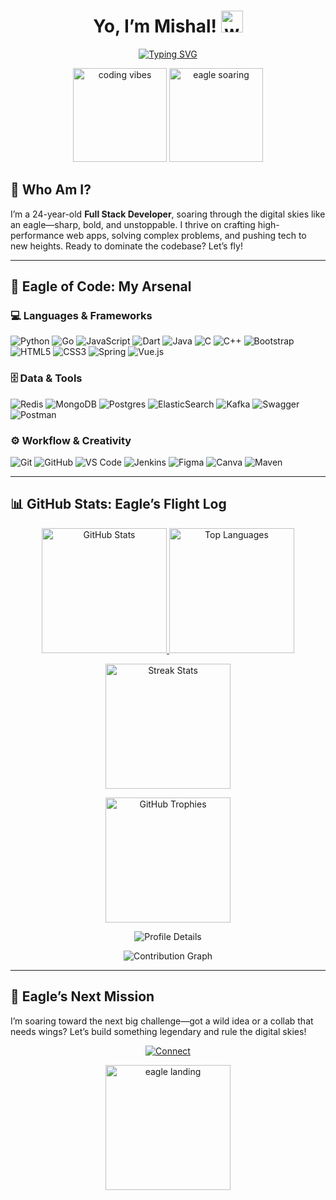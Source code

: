 <h1 align="center"> Yo, I’m Mishal! <img src="https://raw.githubusercontent.com/Mishel-07/Mishel-07/main/hand.gif" width="35px" alt="wave"> </h1> 
<p align="center">
  <a href="https://github.com/Mishel-07">
    <img src="https://readme-typing-svg.herokuapp.com?font=Orbitron&pause=800&color=00FFFF¢er=true&vCenter=true&width=450&lines=Full+Stack+Wizard;Code+Alchemist;Tech+Trailblazer;Eagle+of+Innovation" alt="Typing SVG" />
  </a>
</p>

<p align="center">
  <img src="https://media.giphy.com/media/26tPplGWjN0xLybiU/giphy.gif" width="150" alt="coding vibes">
  <img src="https://media.giphy.com/media/l0HlMnVyz255b5p5K/giphy.gif" width="150" alt="eagle soaring">
</p>

## 🚀 Who Am I?
I’m a 24-year-old **Full Stack Developer**, soaring through the digital skies like an eagle—sharp, bold, and unstoppable. I thrive on crafting high-performance web apps, solving complex problems, and pushing tech to new heights. Ready to dominate the codebase? Let’s fly!

---

## 🦅 Eagle of Code: My Arsenal

### 💻 Languages & Frameworks
<p align="left">
  <img src="https://img.shields.io/badge/python-3670A0?style=flat-square&logo=python&logoColor=ffdd54&labelColor=212121" alt="Python"> 
  <img src="https://img.shields.io/badge/go-00ADD8?style=flat-square&logo=go&logoColor=white&labelColor=212121" alt="Go"> 
  <img src="https://img.shields.io/badge/javascript-F7DF1E?style=flat-square&logo=javascript&logoColor=212121&labelColor=212121" alt="JavaScript"> 
  <img src="https://img.shields.io/badge/dart-0175C2?style=flat-square&logo=dart&logoColor=white&labelColor=212121" alt="Dart"> 
  <img src="https://img.shields.io/badge/java-ED8B00?style=flat-square&logo=java&logoColor=white&labelColor=212121" alt="Java"> 
  <img src="https://img.shields.io/badge/c-00599C?style=flat-square&logo=c&logoColor=white&labelColor=212121" alt="C"> 
  <img src="https://img.shields.io/badge/c++-00599C?style=flat-square&logo=c%2B%2B&logoColor=white&labelColor=212121" alt="C++"> 
  <img src="https://img.shields.io/badge/bootstrap-563D7C?style=flat-square&logo=bootstrap&logoColor=white&labelColor=212121" alt="Bootstrap"> 
  <img src="https://img.shields.io/badge/html5-E34F26?style=flat-square&logo=html5&logoColor=white&labelColor=212121" alt="HTML5"> 
  <img src="https://img.shields.io/badge/css3-1572B6?style=flat-square&logo=css3&logoColor=white&labelColor=212121" alt="CSS3"> 
  <img src="https://img.shields.io/badge/spring-6DB33F?style=flat-square&logo=spring&logoColor=white&labelColor=212121" alt="Spring"> 
  <img src="https://img.shields.io/badge/vue.js-4FC08D?style=flat-square&logo=vuedotjs&logoColor=white&labelColor=212121" alt="Vue.js">
</p>

### 🗄 Data & Tools
<p align="left">
  <img src="https://img.shields.io/badge/redis-DD0031?style=flat-square&logo=redis&logoColor=white&labelColor=212121" alt="Redis"> 
  <img src="https://img.shields.io/badge/mongodb-47A248?style=flat-square&logo=mongodb&logoColor=white&labelColor=212121" alt="MongoDB"> 
  <img src="https://img.shields.io/badge/postgres-316192?style=flat-square&logo=postgresql&logoColor=white&labelColor=212121" alt="Postgres"> 
  <img src="https://img.shields.io/badge/elasticsearch-005571?style=flat-square&logo=elasticsearch&logoColor=white&labelColor=212121" alt="ElasticSearch"> 
  <img src="https://img.shields.io/badge/kafka-000000?style=flat-square&logo=apachekafka&logoColor=white&labelColor=212121" alt="Kafka"> 
  <img src="https://img.shields.io/badge/swagger-85EA2D?style=flat-square&logo=swagger&logoColor=212121&labelColor=212121" alt="Swagger"> 
  <img src="https://img.shields.io/badge/postman-FF6C37?style=flat-square&logo=postman&logoColor=white&labelColor=212121" alt="Postman">
</p>

### ⚙️ Workflow & Creativity
<p align="left">
  <img src="https://img.shields.io/badge/git-F05033?style=flat-square&logo=git&logoColor=white&labelColor=212121" alt="Git"> 
  <img src="https://img.shields.io/badge/github-181717?style=flat-square&logo=github&logoColor=white&labelColor=212121" alt="GitHub"> 
  <img src="https://img.shields.io/badge/vscode-007ACC?style=flat-square&logo=visual-studio-code&logoColor=white&labelColor=212121" alt="VS Code"> 
  <img src="https://img.shields.io/badge/jenkins-D24939?style=flat-square&logo=jenkins&logoColor=white&labelColor=212121" alt="Jenkins"> 
  <img src="https://img.shields.io/badge/figma-F24E1E?style=flat-square&logo=figma&logoColor=white&labelColor=212121" alt="Figma"> 
  <img src="https://img.shields.io/badge/canva-00C4CC?style=flat-square&logo=canva&logoColor=white&labelColor=212121" alt="Canva"> 
  <img src="https://img.shields.io/badge/maven-C71A36?style=flat-square&logo=apache-maven&logoColor=white&labelColor=212121" alt="Maven">
</p>

---

## 📊 GitHub Stats: Eagle’s Flight Log
<p align="center">
  <a href="https://github.com/Mishel-07">
    <img height="200em" src="https://github-readme-stats-eight-theta.vercel.app/api?username=Mishel-07&show_icons=true&theme=radical&include_all_commits=true&count_private=true&border_radius=15&custom_title=Code+Conquest+Stats" alt="GitHub Stats" />
  </a>
  <a href="https://github.com/Mishel-07">
    <img height="200em" src="https://github-readme-stats-eight-theta.vercel.app/api/top-langs/?username=Mishel-07&layout=compact&langs_count=10&theme=radical&border_radius=15&custom_title=Top+Flight+Languages" alt="Top Languages" />
  </a>
</p>

<p align="center">
  <img height="200em" src="https://github-readme-streak-stats.herokuapp.com/?user=Mishel-07&theme=highcontrast&hide_border=true&border_radius=15&card_width=500&custom_title=Eagle’s+Streak+Altitude" alt="Streak Stats" />
</p>

<p align="center">
  <a href="https://github.com/Mishel-07">
    <img height="200em" src="https://github-profile-trophy.vercel.app/?username=Mishel-07&theme=onedark&no-frame=true&margin-w=15&column=7" alt="GitHub Trophies" />
  </a>
</p>

<p align="center">
  <img src="https://github-profile-summary-cards.vercel.app/api/cards/profile-details?username=Mishel-07&theme=monokai" alt="Profile Details" />
</p>

<p align="center">
  <img src="https://github-readme-activity-graph.vercel.app/graph?username=Mishel-07&theme=react-dark&hide_border=true&area=true" alt="Contribution Graph" />
</p>

---

## 🌌 Eagle’s Next Mission
I’m soaring toward the next big challenge—got a wild idea or a collab that needs wings? Let’s build something legendary and rule the digital skies!

<p align="center">
  <a href="https://github.com/Mishel-07">
    <img src="https://img.shields.io/badge/Join_My_Flight-1DA1F2?style=for-the-badge&logo=github&logoColor=white" alt="Connect" />
  </a>
</p>

<p align="center">
  <img src="https://media.giphy.com/media/3o6ozw0g2kMPruiBws/giphy.gif" width="200" alt="eagle landing">
</p>
